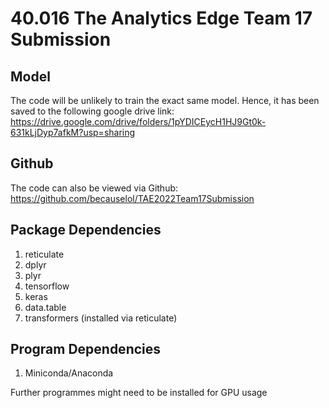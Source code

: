 # 40.016 The Analytics Edge Team 17 Submission

## Model
The code will be unlikely to train the exact same model. Hence, it has been saved to the following google drive link:
https://drive.google.com/drive/folders/1pYDICEycH1HJ9Gt0k-631kLjDyp7afkM?usp=sharing

## Github
The code can also be viewed via Github:
https://github.com/becauselol/TAE2022Team17Submission

## Package Dependencies

1. reticulate
2. dplyr
3. plyr
4. tensorflow
5. keras
6. data.table
7. transformers (installed via reticulate)

## Program Dependencies
1. Miniconda/Anaconda

Further programmes might need to be installed for GPU usage
